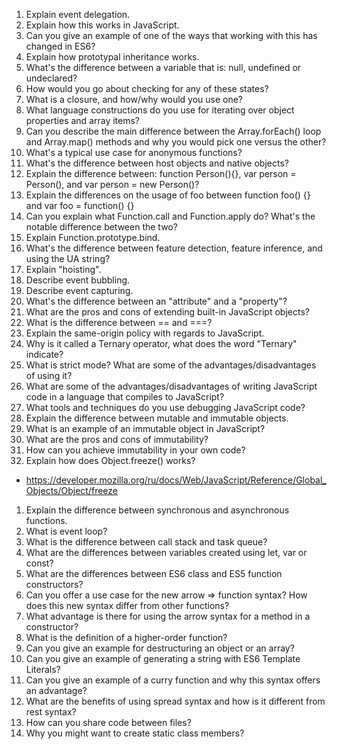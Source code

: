 1. Explain event delegation.
1. Explain how this works in JavaScript.
1. Can you give an example of one of the ways that working with this has changed in ES6?
1. Explain how prototypal inheritance works.
1. What's the difference between a variable that is: null, undefined or undeclared?
1. How would you go about checking for any of these states?
1. What is a closure, and how/why would you use one?
1. What language constructions do you use for iterating over object properties and array items?
1. Can you describe the main difference between the Array.forEach() loop and Array.map() methods and why you would pick one versus the other?
1. What's a typical use case for anonymous functions?
1. What's the difference between host objects and native objects?
1. Explain the difference between: function Person(){}, var person = Person(), and var person = new Person()?
1. Explain the differences on the usage of foo between function foo() {} and var foo = function() {}
1. Can you explain what Function.call and Function.apply do? What's the notable difference between the two?
1. Explain Function.prototype.bind.
1. What's the difference between feature detection, feature inference, and using the UA string?
1. Explain "hoisting".
1. Describe event bubbling.
1. Describe event capturing.
1. What's the difference between an "attribute" and a "property"?
1. What are the pros and cons of extending built-in JavaScript objects?
1. What is the difference between == and ===?
1. Explain the same-origin policy with regards to JavaScript.
1. Why is it called a Ternary operator, what does the word "Ternary" indicate?
1. What is strict mode? What are some of the advantages/disadvantages of using it?
1. What are some of the advantages/disadvantages of writing JavaScript code in a language that compiles to JavaScript?
1. What tools and techniques do you use debugging JavaScript code?
1. Explain the difference between mutable and immutable objects.
1. What is an example of an immutable object in JavaScript?
1. What are the pros and cons of immutability?
1. How can you achieve immutability in your own code?
1. Explain how does Object.freeze() works?
  * https://developer.mozilla.org/ru/docs/Web/JavaScript/Reference/Global_Objects/Object/freeze
1. Explain the difference between synchronous and asynchronous functions.
1. What is event loop?
1. What is the difference between call stack and task queue?
1. What are the differences between variables created using let, var or const?
1. What are the differences between ES6 class and ES5 function constructors?
1. Can you offer a use case for the new arrow => function syntax? How does this new syntax differ from other functions?
1. What advantage is there for using the arrow syntax for a method in a constructor?
1. What is the definition of a higher-order function?
1. Can you give an example for destructuring an object or an array?
1. Can you give an example of generating a string with ES6 Template Literals?
1. Can you give an example of a curry function and why this syntax offers an advantage?
1. What are the benefits of using spread syntax and how is it different from rest syntax?
1. How can you share code between files?
1. Why you might want to create static class members?
